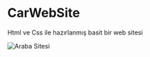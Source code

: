 # CarWebSite

Html ve Css ile hazırlanmış basit bir web sitesi

![Araba Sitesi](https://github.com/ByRamARSLAN/CarWebSite/assets/116209610/3fed0db5-9866-4fd4-be02-96c342f22bca)

